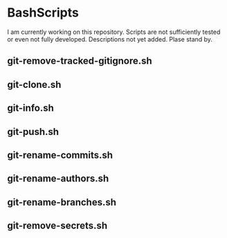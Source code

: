 # BashScripts
I am currently working on this repository. Scripts are not sufficiently tested or even not fully developed. Descriptions not yet added. Plase stand by.

## git-remove-tracked-gitignore.sh

## git-clone.sh
 
## git-info.sh

## git-push.sh

## git-rename-commits.sh

## git-rename-authors.sh

## git-rename-branches.sh

## git-remove-secrets.sh
